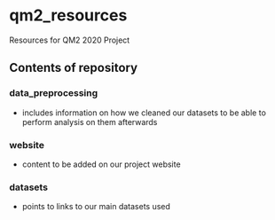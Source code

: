 # qm2_resources
Resources for QM2 2020 Project

## Contents of repository

### data_preprocessing
* includes information on how we cleaned our datasets to be able to perform analysis on them afterwards

### website
* content to be added on our project website

### datasets
* points to links to our main datasets used
